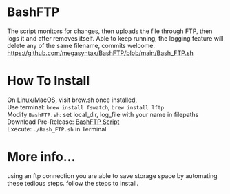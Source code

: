 # BashFTP
The script monitors for changes, then uploads the file through FTP, then logs it and after removes itself. Able to keep running, the logging feature will delete any of the same filename, commits welcome.   
https://github.com/megasyntax/BashFTP/blob/main/Bash_FTP.sh  

  
# How To Install  
On Linux/MacOS, visit brew.sh once installed,    
Use terminal: ```brew install fswatch```, ```brew install lftp```  
Modify ```BashFTP.sh```: set local_dir, log_file with your name in filepaths  
Download Pre-Release: [BashFTP Script](https://github.com/megasyntax/BashFTP/blob/main/Bash_FTP.sh)  
Execute: ```./Bash_FTP.sh``` in Terminal  

# More info...
using an ftp connection you are able to save storage space by automating these tedious steps. 
follow the steps to install.



